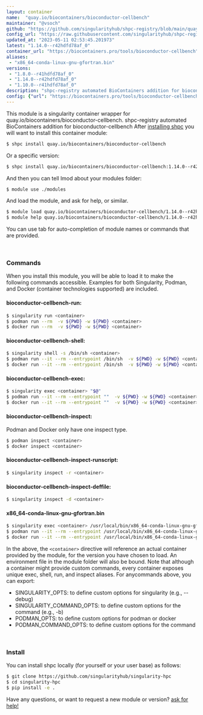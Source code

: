 ```yaml
---
layout: container
name:  "quay.io/biocontainers/bioconductor-cellbench"
maintainer: "@vsoch"
github: "https://github.com/singularityhub/shpc-registry/blob/main/quay.io/biocontainers/bioconductor-cellbench/container.yaml"
config_url: "https://raw.githubusercontent.com/singularityhub/shpc-registry/main/quay.io/biocontainers/bioconductor-cellbench/container.yaml"
updated_at: "2023-05-11 02:53:45.201973"
latest: "1.14.0--r42hdfd78af_0"
container_url: "https://biocontainers.pro/tools/bioconductor-cellbench"
aliases:
 - "x86_64-conda-linux-gnu-gfortran.bin"
versions:
 - "1.8.0--r41hdfd78af_0"
 - "1.14.0--r42hdfd78af_0"
 - "1.10.0--r41hdfd78af_0"
description: "shpc-registry automated BioContainers addition for bioconductor-cellbench"
config: {"url": "https://biocontainers.pro/tools/bioconductor-cellbench", "maintainer": "@vsoch", "description": "shpc-registry automated BioContainers addition for bioconductor-cellbench", "latest": {"1.14.0--r42hdfd78af_0": "sha256:e096606d6875a980b604bf735be6f9f7a0b4b9275f3b877d86bbb765ad65afcd"}, "tags": {"1.8.0--r41hdfd78af_0": "sha256:811c0963c07be52ab3ca2a324dbe4e7591ad3b3ce0ce061d85d10c85b253bb3e", "1.14.0--r42hdfd78af_0": "sha256:e096606d6875a980b604bf735be6f9f7a0b4b9275f3b877d86bbb765ad65afcd", "1.10.0--r41hdfd78af_0": "sha256:bfaea4d2f0b8f7a6913275022e5ec18adad12bbc4b019492c687d69a9a5c282c"}, "docker": "quay.io/biocontainers/bioconductor-cellbench", "aliases": {"x86_64-conda-linux-gnu-gfortran.bin": "/usr/local/bin/x86_64-conda-linux-gnu-gfortran.bin"}}
---
```


This module is a singularity container wrapper for quay.io/biocontainers/bioconductor-cellbench.
shpc-registry automated BioContainers addition for bioconductor-cellbench
After [installing shpc](#install) you will want to install this container module:


```bash
$ shpc install quay.io/biocontainers/bioconductor-cellbench
```

Or a specific version:

```bash
$ shpc install quay.io/biocontainers/bioconductor-cellbench:1.14.0--r42hdfd78af_0
```

And then you can tell lmod about your modules folder:

```bash
$ module use ./modules
```

And load the module, and ask for help, or similar.

```bash
$ module load quay.io/biocontainers/bioconductor-cellbench/1.14.0--r42hdfd78af_0
$ module help quay.io/biocontainers/bioconductor-cellbench/1.14.0--r42hdfd78af_0
```

You can use tab for auto-completion of module names or commands that are provided.

<br>

### Commands

When you install this module, you will be able to load it to make the following commands accessible.
Examples for both Singularity, Podman, and Docker (container technologies supported) are included.

#### bioconductor-cellbench-run:

```bash
$ singularity run <container>
$ podman run --rm  -v ${PWD} -w ${PWD} <container>
$ docker run --rm  -v ${PWD} -w ${PWD} <container>
```

#### bioconductor-cellbench-shell:

```bash
$ singularity shell -s /bin/sh <container>
$ podman run --it --rm --entrypoint /bin/sh  -v ${PWD} -w ${PWD} <container>
$ docker run --it --rm --entrypoint /bin/sh  -v ${PWD} -w ${PWD} <container>
```

#### bioconductor-cellbench-exec:

```bash
$ singularity exec <container> "$@"
$ podman run --it --rm --entrypoint ""  -v ${PWD} -w ${PWD} <container> "$@"
$ docker run --it --rm --entrypoint ""  -v ${PWD} -w ${PWD} <container> "$@"
```

#### bioconductor-cellbench-inspect:

Podman and Docker only have one inspect type.

```bash
$ podman inspect <container>
$ docker inspect <container>
```

#### bioconductor-cellbench-inspect-runscript:

```bash
$ singularity inspect -r <container>
```

#### bioconductor-cellbench-inspect-deffile:

```bash
$ singularity inspect -d <container>
```


#### x86_64-conda-linux-gnu-gfortran.bin

```bash
$ singularity exec <container> /usr/local/bin/x86_64-conda-linux-gnu-gfortran.bin
$ podman run --it --rm --entrypoint /usr/local/bin/x86_64-conda-linux-gnu-gfortran.bin   -v ${PWD} -w ${PWD} <container> -c " $@"
$ docker run --it --rm --entrypoint /usr/local/bin/x86_64-conda-linux-gnu-gfortran.bin   -v ${PWD} -w ${PWD} <container> -c " $@"
```



In the above, the `<container>` directive will reference an actual container provided
by the module, for the version you have chosen to load. An environment file in the
module folder will also be bound. Note that although a container
might provide custom commands, every container exposes unique exec, shell, run, and
inspect aliases. For anycommands above, you can export:

 - SINGULARITY_OPTS: to define custom options for singularity (e.g., --debug)
 - SINGULARITY_COMMAND_OPTS: to define custom options for the command (e.g., -b)
 - PODMAN_OPTS: to define custom options for podman or docker
 - PODMAN_COMMAND_OPTS: to define custom options for the command

<br>

### Install

You can install shpc locally (for yourself or your user base) as follows:

```bash
$ git clone https://github.com/singularityhub/singularity-hpc
$ cd singularity-hpc
$ pip install -e .
```

Have any questions, or want to request a new module or version? [ask for help!](https://github.com/singularityhub/singularity-hpc/issues)